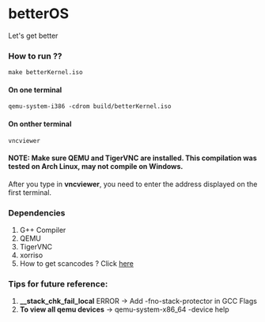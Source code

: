# betterOS

Let's get better

### How to run ??

``make betterKernel.iso``

#### On one terminal

``qemu-system-i386 -cdrom build/betterKernel.iso``

#### On onther terminal

``vncviewer``
<h4> <b>NOTE: </b> Make sure <a herf="https://www.qemu.org/">QEMU</a> and <a herf="https://tigervnc.org/">TigerVNC</a> are installed. This compilation was tested on Arch Linux, may not compile on Windows. </h4>

After you type in <b>vncviewer</b>, you need to enter the address displayed on the first terminal.

### Dependencies

<ol>
    <li> G++ Compiler </li>
    <li> QEMU </li>
    <li> TigerVNC </li>
    <li> xorriso </li>
	<li> How to get scancodes ? Click <a href = "https://kbdlayout.info/kbdusx/scancodes?arrangement=ANSI104">here</a></li>
</ol>

### Tips for future reference:

<ol>
    <li> <b>__stack_chk_fail_local</b> ERROR -> Add -fno-stack-protector in GCC Flags </li>
    <li> <b>To view all qemu devices</b> -> qemu-system-x86_64 -device help </li>
</ol>

